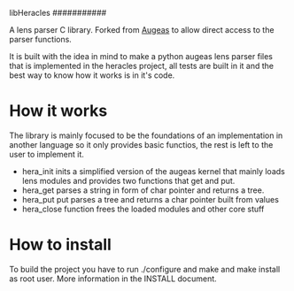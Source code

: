libHeracles
###########

A lens parser C library. Forked from [Augeas](http://augeas.net) to allow 
direct access to the parser functions.

It is built with the idea in mind to make a python augeas lens parser files
that is implemented in the heracles project, all tests are built in it 
and the best way to know how it works is in it's code.

How it works
============
The library is mainly focused to be the foundations of an implementation
in another language so it only provides basic functios, the rest is left
to the user to implement it.

* hera_init inits a simplified version of the augeas kernel that mainly loads 
lens modules and provides two functions that get and put. 
* hera_get parses a string in form of char pointer and returns a tree.
* hera_put put parses a tree and returns a char pointer built from values
* hera_close function frees the loaded modules and other core stuff

How to install
==============
To build the project you have to run ./configure and make and make install 
as root user. More information in the INSTALL document.

